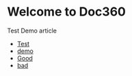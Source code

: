 # Welcome to Doc360
Test
Demo article
- [Test](Test.md)
- [demo](demo.md)
- [Good](Dark/Good.md)
- [bad](Dark/Bad.md)

